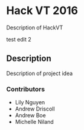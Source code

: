 # Hack VT 2016

Description of HackVT

test edit 2

## Description

Description of project idea

### Contributors

* Lily Nguyen
* Andrew Driscoll
* Andrew Boe
* Michelle Niland